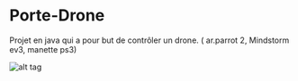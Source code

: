 Porte-Drone
===========

Projet en java qui a pour but de contrôler un drone. ( ar.parrot 2, Mindstorm ev3, manette ps3)

![alt tag](https://github.com/P1gu/Porte-Drone/blob/master/img1.jpg)